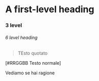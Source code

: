 # A first-level heading
### 3 level 
###### 6 level heading


> TEsto quotato

[#RRGGBB Testo normale]

Vediamo se hai ragione
